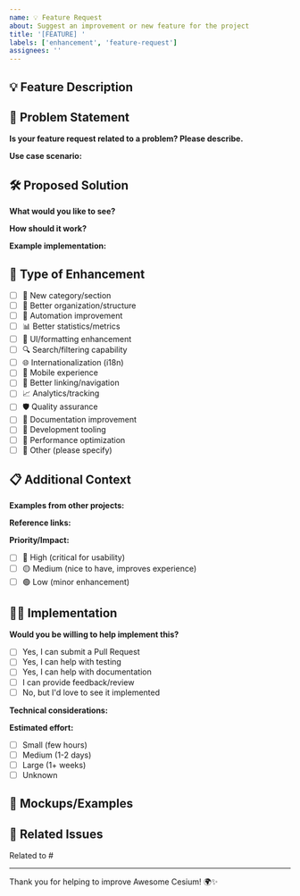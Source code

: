 ```yaml
---
name: 💡 Feature Request
about: Suggest an improvement or new feature for the project
title: '[FEATURE] '
labels: ['enhancement', 'feature-request']
assignees: ''
---
```


## 💡 Feature Description

<!-- Provide a clear and concise description of what you want to happen -->

## 🎯 Problem Statement

<!-- What problem does this feature solve? -->

**Is your feature request related to a problem? Please describe.**

**Use case scenario:**

## 🛠️ Proposed Solution

<!-- Describe the solution you'd like -->

**What would you like to see?**

**How should it work?**

**Example implementation:**

## 🔄 Type of Enhancement

<!-- What type of improvement is this? -->

- [ ] 📂 New category/section
- [ ] 🔧 Better organization/structure
- [ ] 🤖 Automation improvement
- [ ] 📊 Better statistics/metrics
- [ ] 🎨 UI/formatting enhancement
- [ ] 🔍 Search/filtering capability
- [ ] 🌐 Internationalization (i18n)
- [ ] 📱 Mobile experience
- [ ] 🔗 Better linking/navigation
- [ ] 📈 Analytics/tracking
- [ ] 🛡️ Quality assurance
- [ ] 📝 Documentation improvement
- [ ] 🔧 Development tooling
- [ ] 🚀 Performance optimization
- [ ] 🎯 Other (please specify)

## 📋 Additional Context

**Examples from other projects:**
<!-- Are there similar features in other "awesome" lists? -->

**Reference links:**

**Priority/Impact:**
- [ ] 🔴 High (critical for usability)
- [ ] 🟡 Medium (nice to have, improves experience)
- [ ] 🟢 Low (minor enhancement)

## 🧑‍💻 Implementation

**Would you be willing to help implement this?**
- [ ] Yes, I can submit a Pull Request
- [ ] Yes, I can help with testing
- [ ] Yes, I can help with documentation
- [ ] I can provide feedback/review
- [ ] No, but I'd love to see it implemented

**Technical considerations:**
<!-- Any technical challenges or requirements? -->

**Estimated effort:**
- [ ] Small (few hours)
- [ ] Medium (1-2 days)
- [ ] Large (1+ weeks)
- [ ] Unknown

## 🎨 Mockups/Examples

<!-- If applicable, add screenshots, mockups, or examples to help explain your feature -->

## 🔗 Related Issues

<!-- Link any related issues -->

Related to #<!-- issue number -->

---

Thank you for helping to improve Awesome Cesium! 🌍✨ 